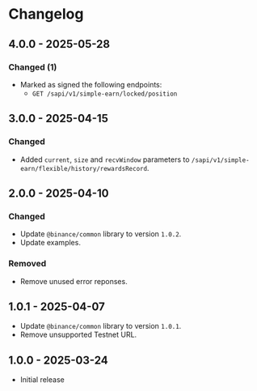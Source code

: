 # Changelog

## 4.0.0 - 2025-05-28

### Changed (1)

- Marked as signed the following endpoints:
  - `GET /sapi/v1/simple-earn/locked/position`

## 3.0.0 - 2025-04-15

### Changed

- Added `current`, `size` and `recvWindow` parameters to `/sapi/v1/simple-earn/flexible/history/rewardsRecord`.

## 2.0.0 - 2025-04-10

### Changed

- Update `@binance/common` library to version `1.0.2`.
- Update examples.

### Removed

- Remove unused error reponses.

## 1.0.1 - 2025-04-07

- Update `@binance/common` library to version `1.0.1`.
- Remove unsupported Testnet URL.

## 1.0.0 - 2025-03-24

- Initial release
